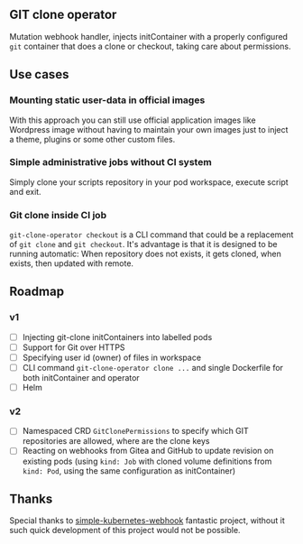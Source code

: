 GIT clone operator
------------------

Mutation webhook handler, injects initContainer with a properly configured `git` container that does a clone or checkout, taking care about permissions.


Use cases
--------

### Mounting static user-data in official images

With this approach you can still use official application images like Wordpress image without having to maintain your own images
just to inject a theme, plugins or some other custom files.

### Simple administrative jobs without CI system

Simply clone your scripts repository in your pod workspace, execute script and exit.

### Git clone inside CI job

`git-clone-operator checkout` is a CLI command that could be a replacement of `git clone` and `git checkout`. 
It's advantage is that it is designed to be running automatic: When repository does not exists, it gets cloned, when exists, then updated with remote.

Roadmap
-------

### v1

- [ ] Injecting git-clone initContainers into labelled pods
- [ ] Support for Git over HTTPS
- [ ] Specifying user id (owner) of files in workspace
- [ ] CLI command `git-clone-operator clone ...` and single Dockerfile for both initContainer and operator
- [ ] Helm

### v2

- [ ] Namespaced CRD `GitClonePermissions` to specify which GIT repositories are allowed, where are the clone keys
- [ ] Reacting on webhooks from Gitea and GitHub to update revision on existing pods (using `kind: Job` with cloned volume definitions from `kind: Pod`, using the same configuration as initContainer)

Thanks
------

Special thanks to [simple-kubernetes-webhook](https://github.com/slackhq/simple-kubernetes-webhook) fantastic project, without it such quick development of this project would not be possible.
